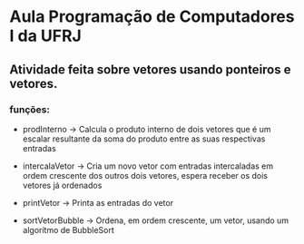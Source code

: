 # Aula Programação de Computadores I da UFRJ

## Atividade feita sobre vetores usando ponteiros e vetores.

### funções:

- prodInterno -> Calcula o produto interno de dois vetores que é um escalar resultante da soma do produto entre as suas respectivas entradas

- intercalaVetor -> Cria um novo vetor com entradas intercaladas em ordem crescente dos outros dois vetores, espera receber os dois vetores já ordenados

- printVetor -> Printa as entradas do vetor

- sortVetorBubble -> Ordena, em ordem crescente, um vetor, usando um algorítmo de BubbleSort

